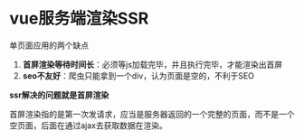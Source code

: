# vue服务端渲染SSR

单页面应用的两个缺点

1. **首屏渲染等待时间长**：必须等js加载完毕，并且执行完毕，才能渲染出首屏
1. **seo不友好**：爬虫只能拿到一个div，认为页面是空的，不利于SEO

**ssr解决的问题就是首屏渲染**

首屏渲染指的是第一次发请求，应当是服务器返回的一个完整的页面，而不是一个空页面，后面在通过ajax去获取数据在渲染。
